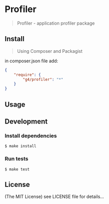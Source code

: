 Profiler
==========

> Profiler - application profiler package

## Install

> Using Composer and Packagist

in composer.json file add:

```json
{
    "require": {
        "g4/profiler": "*"
    }
}
```

## Usage

## Development

### Install dependencies

    $ make install

### Run tests

    $ make test

## License

(The MIT License)
see LICENSE file for details...